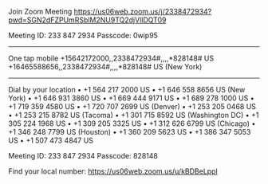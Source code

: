 Join Zoom Meeting
https://us06web.zoom.us/j/2338472934?pwd=SGN2dFZPUmRSblM2NU9TQ2djVllDQT09

Meeting ID:  233 847 2934
Passcode: 0wip95

---

One tap mobile
+15642172000,,2338472934#,,,,*828148# US
+16465588656,,2338472934#,,,,*828148# US (New York)

---

Dial by your location
• +1 564 217 2000 US
• +1 646 558 8656 US (New York)
• +1 646 931 3860 US
• +1 669 444 9171 US
• +1 689 278 1000 US
• +1 719 359 4580 US
• +1 720 707 2699 US (Denver)
• +1 253 205 0468 US
• +1 253 215 8782 US (Tacoma)
• +1 301 715 8592 US (Washington DC)
• +1 305 224 1968 US
• +1 309 205 3325 US
• +1 312 626 6799 US (Chicago)
• +1 346 248 7799 US (Houston)
• +1 360 209 5623 US
• +1 386 347 5053 US
• +1 507 473 4847 US

Meeting ID:  233 847 2934
Passcode: 828148

Find your local number: https://us06web.zoom.us/u/kBDBeLppl



